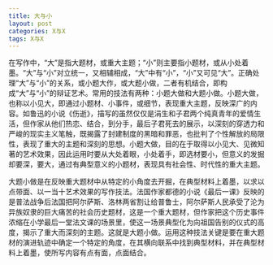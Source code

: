 ```yaml
---
title: 大与小
layout: post
categories: X与X
tags: X与X
---
```


在写作中，“大”是指大题材，或重大主题；“小”则主要指小题材，或从小处着墨。“大”与“小”对立统一，又相辅相成，“大”中有“小”，“小”又可见“大”。正确处理“大”与“小”的关系，或小题大作，或大题小做，二者有机结合，即构成“大”与“小”的辩证艺术。常用的技法有两种：小题大做和大题小做。小题大做，也称以小见大，即通过小题材、小事件，或细节，表现重大主题，反映深广的内容。如鲁迅的小说《伤逝》，描写的虽然仅仅是涓生和子君两个纯真青年的爱情生活，但作家从他们热恋、结合，到分手，最后子君死去的展示，以深刻的穿透力和严峻的现实主义笔触，既揭露了封建制度的黑暗和罪恶，也批判了个性解放的局限性，表现了重大的主题和深刻的思想。小题大做，目的在于取得以小见大、见微知著的艺术效果，因此运用时要从大处着眼，小处着手，即选材要小，但意义的发掘却要深，要大，通过有典型意义的小题材，表现具有社会性、时代性的重大主题。

大题小做是在反映重大题材中从特定的小角度去开掘，在典型材料上着墨，以求以点带面、以一当十艺术效果的写作技法。法国作家都德的小说《最后一课》反映的是普法战争后法国把阿尔萨斯、洛林两省割让给普鲁士，阿尔萨斯人民承受了沦为异族奴隶的巨大痛苦的社会历史题材，这是一个重大题材，但作家把这个历史事件浓缩在小学最后一堂法文课的场景里，使这一场景典型化为向祖国告别的仪式的高度，揭示了重大而深刻的主题。这就是大题小做。运用这种技法关键是要在重大题材的演进轨迹中确定一个特定的角度，在其横向联系中找到典型材料，并在典型材料上着墨，使所写内容有点有面，点面结合。 
